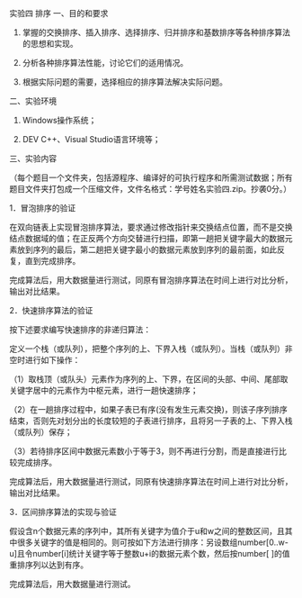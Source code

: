 实验四  排序
一、目的和要求

1. 掌握的交换排序、插入排序、选择排序、归并排序和基数排序等各种排序算法的思想和实现。

2. 分析各种排序算法性能，讨论它们的适用情况。

3. 根据实际问题的需要，选择相应的排序算法解决实际问题。

二、实验环境

1. Windows操作系统；

2. DEV C++、Visual Studio语言环境等；

三、实验内容

（每个题目一个文件夹，包括源程序、编译好的可执行程序和所需测试数据；所有题目文件夹打包成一个压缩文件，文件名格式：学号姓名实验四.zip。抄袭0分。）

1．冒泡排序的验证

在双向链表上实现冒泡排序算法，要求通过修改指针来交换结点位置，而不是交换结点数据域的值；在正反两个方向交替进行扫描，即第一趟把关键字最大的数据元素放到序列的最后，第二趟把关键字最小的数据元素放到序列的最前面，如此反复，直到完成排序。

完成算法后，用大数据量进行测试，同原有冒泡排序算法在时间上进行对比分析，输出对比结果。

2．快速排序算法的验证

按下述要求编写快速排序的非递归算法：

定义一个栈（或队列），把整个序列的上、下界入栈（或队列）。当栈（或队列）非空时进行如下操作：

（1）取栈顶（或队头）元素作为序列的上、下界，在区间的头部、中间、尾部取关键字居中的元素作为中枢元素，进行一趟快速排序；

（2）在一趟排序过程中，如果子表已有序(没有发生元素交换)，则该子序列排序结束，否则先对划分出的长度较短的子表进行排序，且将另一子表的上、下界入栈（或队列）保存；

（3）若待排序区间中数据元素数小于等于3，则不再进行分割，而是直接进行比较完成排序。

完成算法后，用大数据量进行测试，同原有快速排序算法在时间上进行对比分析，输出对比结果。

3．区间排序算法的实现与验证

假设含n个数据元素的序列中，其所有关键字为值介于u和w之间的整数区间，且其中很多关键字的值是相同的。则可按如下方法进行排序：另设数组number[0..w-u]且令number[i]统计关键字等于整数u+i的数据元素个数，然后按number[ ]的值重排序列以达到有序。

完成算法后，用大数据量进行测试。
